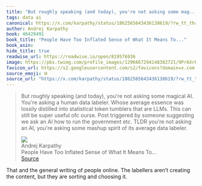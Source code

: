 ```yaml
---
title: "But roughly speaking (and today), you're not asking some mag..."
tags: data ai
canonical: https://x.com/karpathy/status/1862565643436138619/?rw_tt_thread=True
author: Andrej Karpathy
book: 46429491
book_title: "People Have Too Inflated Sense of What It Means To..."
book_asin: 
hide_title: true
readwise_url: https://readwise.io/open/819576936
image: https://pbs.twimg.com/profile_images/1296667294148382721/9Pr6XrPB.jpg
favicon_url: https://s2.googleusercontent.com/s2/favicons?domain=x.com
source_emoji: 🌐
source_url: "https://x.com/karpathy/status/1862565643436138619/?rw_tt_thread=True#:~:text=But%20roughly%20speaking,average%20data%20labeler."
---
```


> But roughly speaking (and today), you're not asking some magical AI. You're asking a human data labeler. Whose average essence was lossily distilled into statistical token tumblers that are LLMs. This can still be super useful ofc ourse. Post triggered by someone suggesting we ask an AI how to run the government etc. TLDR you're not asking an AI, you're asking some mashup spirit of its average data labeler.
> <div class="quoteback-footer"><div class="quoteback-avatar"><img class="mini-favicon" src="https://s2.googleusercontent.com/s2/favicons?domain=x.com"></div><div class="quoteback-metadata"><div class="metadata-inner"><span style="display:none">FROM:</span><div aria-label="Andrej Karpathy" class="quoteback-author"> Andrej Karpathy</div><div aria-label="People Have Too Inflated Sense of What It Means To..." class="quoteback-title"> People Have Too Inflated Sense of What It Means To...</div></div></div><div class="quoteback-backlink"><a target="_blank" aria-label="go to the full text of this quotation" rel="noopener" href="https://x.com/karpathy/status/1862565643436138619/?rw_tt_thread=True#:~:text=But%20roughly%20speaking,average%20data%20labeler." class="quoteback-arrow"> Source</a></div></div>

That and the general writing of people online. The labellers aren’t creating the content, but they are sorting and choosing it.